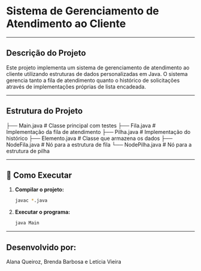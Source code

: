 # Sistema de Gerenciamento de Atendimento ao Cliente
---

##  Descrição do Projeto

Este projeto implementa um sistema de gerenciamento de atendimento ao cliente utilizando estruturas de dados personalizadas em Java. O sistema gerencia tanto a fila de atendimento quanto o histórico de solicitações através de implementações próprias de lista encadeada.

--- 

## Estrutura do Projeto

├── Main.java # Classe principal com testes
├── Fila.java # Implementação da fila de atendimento
├── Pilha.java # Implementação do histórico
├── Elemento.java # Classe que armazena os dados
├── NodeFila.java # Nó para a estrutura de fila
└── NodePilha.java # Nó para a estrutura de pilha

---

## 🚀 Como Executar

1. **Compilar o projeto:**
   ```bash
   javac *.java
2. **Executar o programa:**
   ```bash
   java Main

  ---

  ## Desenvolvido por:
  Alana Queiroz, Brenda Barbosa e Letícia Vieira

